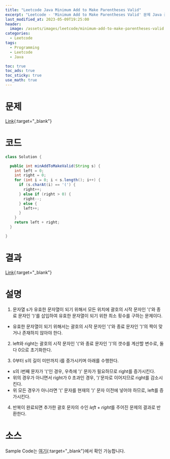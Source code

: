 ```yaml
---
title: "Leetcode Java Minimum Add to Make Parentheses Valid"
excerpt: "Leetcode - 'Minimum Add to Make Parentheses Valid' 문제 Java 풀이"
last_modified_at: 2023-05-09T19:25:00
header:
  image: /assets/images/leetcode/minimum-add-to-make-parentheses-valid.png
categories:
  - Leetcode
tags:
  - Programming
  - Leetcode
  - Java

toc: true
toc_ads: true
toc_sticky: true
use_math: true
---
```

# 문제
[Link](https://leetcode.com/problems/minimum-add-to-make-parentheses-valid){:target="_blank"}

# 코드
```java
class Solution {

  public int minAddToMakeValid(String s) {
    int left = 0;
    int right = 0;
    for (int i = 0; i < s.length(); i++) {
      if (s.charAt(i) == '(') {
        right++;
      } else if (right > 0) {
        right--;
      } else {
        left++;
      }
    }
    return left + right;
  }

}
```

# 결과
[Link](https://leetcode.com/problems/minimum-add-to-make-parentheses-valid/submissions/947191488/){:target="_blank"}

# 설명
1. 문자열 s가 유효한 문자열이 되기 위해서 모든 위치에 괄호의 시작 문자인 '('와 종료 문자인 ')'를 삽입하여 유효한 문자열이 되기 위한 최소 횟수를 구하는 문제이다.
- 유효한 문자열이 되기 위해서는 괄호의 시작 문자인 '('와 종료 문자인 ')'의 짝이 맞거나 존재하지 않아야 한다.

2. left와 right는 괄호의 시작 문자인 '('와 종료 문자인 ')'의 갯수를 계산할 변수로, 둘 다 0으로 초기화한다.

3. 0부터 s의 길이 미만까지 i를 증가시키며 아래를 수행한다.
- s의 i번째 문자가 '('인 경우, 우측에 ')' 문자가 필요하므로 right를 증가시킨다.
- 위의 경우가 아니면서 right가 0 초과인 경우, ')'문자로 이어지므로 right를 감소시킨다.
- 위 모든 경우가 아니라면 '(' 문자를 현재의 ')' 문자 이전에 넣어야 하므로, left를 증가시킨다.

4. 반복이 완료되면 추가한 괄호 문자의 수인 $left + right$를 주어진 문제의 결과로 반환한다.

# 소스
Sample Code는 [여기](https://github.com/GracefulSoul/leetcode/blob/master/src/main/java/gracefulsoul/problems/MinimumAddToMakeParenthesesValid.java){:target="_blank"}에서 확인 가능합니다.